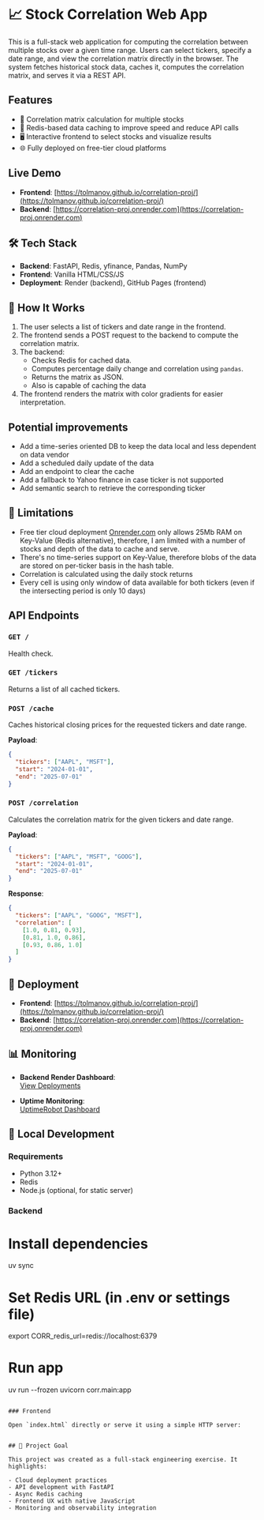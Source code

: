 # 📈 Stock Correlation Web App

This is a full-stack web application for computing the correlation between multiple stocks over a given time range. Users can select tickers, specify a date range, and view the correlation matrix directly in the browser. The system fetches historical stock data, caches it, computes the correlation matrix, and serves it via a REST API.

## Features

- 🔁 Correlation matrix calculation for multiple stocks  
- 💾 Redis-based data caching to improve speed and reduce API calls  
- 🖥️ Interactive frontend to select stocks and visualize results  
- 🌐 Fully deployed on free-tier cloud platforms

## Live Demo

- **Frontend**: [https://tolmanov.github.io/correlation-proj/](https://tolmanov.github.io/correlation-proj/)  
- **Backend**: [https://correlation-proj.onrender.com](https://correlation-proj.onrender.com)

## 🛠️ Tech Stack

- **Backend**: FastAPI, Redis, yfinance, Pandas, NumPy  
- **Frontend**: Vanilla HTML/CSS/JS  
- **Deployment**: Render (backend), GitHub Pages (frontend)

## 🧠 How It Works

1. The user selects a list of tickers and date range in the frontend.
2. The frontend sends a POST request to the backend to compute the correlation matrix.
3. The backend:
   - Checks Redis for cached data.
   - Computes percentage daily change and correlation using `pandas`.
   - Returns the matrix as JSON.
   - Also is capable of caching the data 
4. The frontend renders the matrix with color gradients for easier interpretation.

## Potential improvements
* Add a time-series oriented DB to keep the data local and less dependent on data vendor
* Add a scheduled daily update of the data
* Add an endpoint to clear the cache
* Add a fallback to Yahoo finance in case ticker is not supported
* Add semantic search to retrieve the corresponding ticker

## 📌 Limitations

* Free tier cloud deployment [Onrender.com](https://render.com/pricing) only allows 25Mb RAM on Key-Value (Redis alternative), therefore, I am limited with a number of stocks and depth of the data to cache and serve.
* There's no time-series support on Key-Value, therefore blobs of the data are stored on per-ticker basis in the hash table.
* Correlation is calculated using the daily stock returns 
* Every cell is using only window of data available for both tickers (even if the intersecting period is only 10 days)


## API Endpoints

### `GET /`

Health check.

### `GET /tickers`

Returns a list of all cached tickers.

### `POST /cache`

Caches historical closing prices for the requested tickers and date range.

**Payload**:

```json
{
  "tickers": ["AAPL", "MSFT"],
  "start": "2024-01-01",
  "end": "2025-07-01"
}
```

### `POST /correlation`

Calculates the correlation matrix for the given tickers and date range.

**Payload**:

```json
{
  "tickers": ["AAPL", "MSFT", "GOOG"],
  "start": "2024-01-01",
  "end": "2025-07-01"
}
```

**Response**:

```json
{
  "tickers": ["AAPL", "GOOG", "MSFT"],
  "correlation": [
    [1.0, 0.81, 0.93],
    [0.81, 1.0, 0.86],
    [0.93, 0.86, 1.0]
  ]
}
```

## 🚀 Deployment

- **Frontend**: [https://tolmanov.github.io/correlation-proj/](https://tolmanov.github.io/correlation-proj/)  
- **Backend**: [https://correlation-proj.onrender.com](https://correlation-proj.onrender.com)

## 📊 Monitoring

- **Backend Render Dashboard**:  
  [View Deployments](https://dashboard.render.com/web/srv-d2311615pdvs739f6l9g/deploys/dep-d231oa15pdvs739fvsrg)

- **Uptime Monitoring**:  
  [UptimeRobot Dashboard](https://dashboard.uptimerobot.com/monitors)

## 🧪 Local Development

### Requirements

- Python 3.12+
- Redis
- Node.js (optional, for static server)

### Backend

# Install dependencies
uv sync

# Set Redis URL (in .env or settings file)
export CORR_redis_url=redis://localhost:6379

# Run app
uv run --frozen uvicorn corr.main:app
```

### Frontend

Open `index.html` directly or serve it using a simple HTTP server:


## 🧠 Project Goal

This project was created as a full-stack engineering exercise. It highlights:

- Cloud deployment practices  
- API development with FastAPI  
- Async Redis caching  
- Frontend UX with native JavaScript  
- Monitoring and observability integration